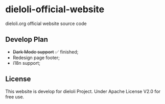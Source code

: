 # dieloli-official-website
dieloli.org official website source code

## Develop Plan
* ~~Dark Mode support~~ ✅ finished;
* Redesign page footer;
* i18n support;

## License
This website is develop for dieloli Project. Under Apache License V2.0 for free use.